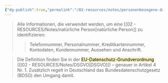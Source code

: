 ```yaml
---
{"dg-publish":true,"permalink":"/02-resources/notes/personenbezogene-daten/","tags":["GFN/prüfungsrelevant/AP1"],"noteIcon":"","updated":"2025-08-26T16:35:06.000+02:00"}
---
```


>Alle Informationen, die verwendet werden, um eine [[02 - RESOURCES/Notes/natürliche Person\|natürliche Person]] zu identifizieren:  
>>Telefonnummer, Personalnummer, Kreditkartennummer, Kontodaten, Kundennummer, Aussehen und Anschrift.

>Die Definition finden Sie in der <mark style="background: #FFF3A3A6;">EU-Datenschutz-Grundverordnung </mark>([[02 - RESOURCES/Notes/DSGVO\|DSGVO]]) – genauer in Artikel 4 Nr. 1. Zusätzlich regelt in Deutschland das Bundesdatenschutzgesetz (BDSG) den Umgang damit.